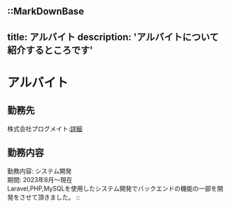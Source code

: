 ::MarkDownBase
---
title: アルバイト
description: 'アルバイトについて紹介するところです'
---

# アルバイト

## 勤務先
株式会社プログメイト:[詳細](https://biz.progmate.jp)<br>

## 勤務内容
勤務内容: システム開発<br>
期間: 2023年8月〜現在<br>
Laravel,PHP,MySQLを使用したシステム開発でバックエンドの機能の一部を開発をさせて頂きました。
::